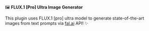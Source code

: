 🖼️ **FLUX.1 [Pro] Ultra Image Generator**

This plugin uses FLUX.1 [pro] ultra model to generate state-of-the-art images from text prompts via [fal.ai](https://fal.ai/) API! ✨
